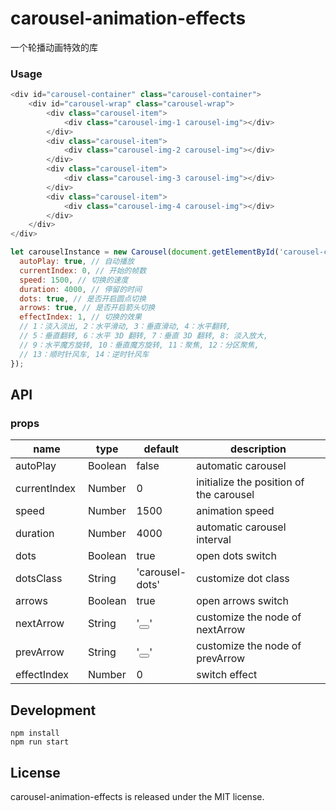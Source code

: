 # carousel-animation-effects
一个轮播动画特效的库

### Usage
```js
<div id="carousel-container" class="carousel-container">
    <div id="carousel-wrap" class="carousel-wrap">
        <div class="carousel-item">
            <div class="carousel-img-1 carousel-img"></div>
        </div>
        <div class="carousel-item">
            <div class="carousel-img-2 carousel-img"></div>
        </div>
        <div class="carousel-item">
            <div class="carousel-img-3 carousel-img"></div>
        </div>
        <div class="carousel-item">
            <div class="carousel-img-4 carousel-img"></div>
        </div>
    </div>
</div>

let carouselInstance = new Carousel(document.getElementById('carousel-container'), {
  autoPlay: true, // 自动播放
  currentIndex: 0, // 开始的帧数
  speed: 1500, // 切换的速度
  duration: 4000, // 停留的时间
  dots: true, // 是否开启圆点切换
  arrows: true, // 是否开启箭头切换
  effectIndex: 1, // 切换的效果
  // 1：淡入淡出, 2：水平滑动, 3：垂直滑动, 4：水平翻转,
  // 5：垂直翻转, 6：水平 3D 翻转, 7：垂直 3D 翻转, 8: 淡入放大,
  // 9：水平魔方旋转, 10：垂直魔方旋转, 11：聚焦, 12：分区聚焦,
  // 13：顺时针风车, 14：逆时针风车
});
```

## API

### props

<table class="table table-bordered table-striped">
    <thead>
    <tr>
        <th style="width: 100px;">name</th>
        <th style="width: 50px;">type</th>
        <th style="width: 50px;">default</th>
        <th>description</th>
    </tr>
    </thead>
    <tbody>
        <tr>
          <td>autoPlay</td>
          <td>Boolean</td>
          <td>false</td>
          <td>automatic carousel</td>
        </tr>
        <tr>
          <td>currentIndex</td>
          <td>Number</td>
          <td>0</td>
          <td>initialize the position of the carousel</td>
        </tr>
         <tr>
          <td>speed</td>
          <td>Number</td>
          <td>1500</td>
          <td>animation speed</td>
        </tr>
        <tr>
          <td>duration</td>
          <td>Number</td>
          <td>4000</td>
          <td>automatic carousel interval</td>
        </tr>
        <tr>
          <td>dots</td>
          <td>Boolean</td>
          <td>true</td>
          <td>open dots switch</td>
        </tr>   
        <tr>
          <td>dotsClass</td>
          <td>String</td>
          <td>'carousel-dots'</td>
          <td>customize dot class</td>
        </tr>
        <tr>
          <td>arrows</td>
          <td>Boolean</td>
          <td>true</td>
          <td>open arrows switch</td>
        </tr>   
        <tr>
          <td>nextArrow</td>
          <td>String</td>
          <td>'<button></button>'</td>
          <td>customize the node of nextArrow</td>
        </tr>     
        <tr>
          <td>prevArrow</td>
          <td>String</td>
          <td>'<button></button>'</td>
          <td>customize the node of prevArrow</td>
        </tr> 
        <tr>
          <td>effectIndex</td>
          <td>Number</td>
          <td>0</td>
          <td>switch effect</td>
        </tr>                                 
    </tbody>
</table>

## Development

```
npm install
npm run start
```

## License

carousel-animation-effects is released under the MIT license.